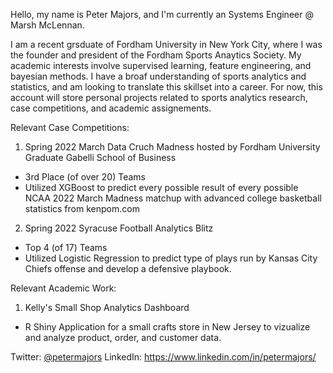 Hello, my name is Peter Majors, and I'm currently an Systems Engineer @ Marsh McLennan. 


I am a recent grsduate of Fordham University in New York City, where I was the founder and president of the Fordham Sports Anaytics Society. My academic interests involve supervised learning, feature engineering, and bayesian methods. I have a broaf understanding of sports analytics and statistics, and am looking to translate this skillset into a career. For now, this account will store personal projects related to sports analytics research, case competitions, and academic assignements.

Relevant Case Competitions:

1. Spring 2022 March Data Cruch Madness hosted by Fordham University Graduate Gabelli School of Business
  - 3rd Place (of over 20) Teams
  - Utilized XGBoost to predict every possible result of every possible NCAA 2022 March Madness matchup with advanced college basketball statistics from kenpom.com

2. Spring 2022 Syracuse Football Analytics Blitz 
  - Top 4 (of 17) Teams
  - Utilized Logistic Regression to predict type of plays run by Kansas City Chiefs offense and develop a defensive playbook.

Relevant Academic Work:

1. Kelly's Small Shop Analytics Dashboard
  - R Shiny Application for a small crafts store in New Jersey to vizualize and analyze product, order, and customer data.

Twitter: [@petermajors](https://twitter.com/PeterLMajors)
LinkedIn: https://www.linkedin.com/in/petermajors/

